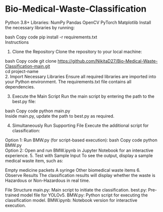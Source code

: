 # Bio-Medical-Waste-Classification
Python 3.8+
Libraries:
NumPy
Pandas
OpenCV
PyTorch
Matplotlib
Install the necessary libraries by running:

bash
Copy code
pip install -r requirements.txt  
Instructions
1. Clone the Repository
Clone the repository to your local machine:

bash
Copy code
git clone https://github.com/NikitaD27/Bio-Medical-Waste-Classification-main.git  
cd project-name  
2. Import Necessary Libraries
Ensure all required libraries are imported into your Python environment. The requirements.txt file contains all dependencies.

3. Execute the Main Script
Run the main script by entering the path to the best.py file:

bash
Copy code
python main.py  
Inside main.py, update the path to best.py as required.

4. Simultaneously Run Supporting File
Execute the additional script for classification:

Option 1: Run BMW.py (for script-based execution):
bash
Copy code
python BMW.py  
Option 2: Open and run BMW.ipynb in Jupyter Notebook for an interactive experience.
5. Test with Sample Input
To see the output, display a sample medical waste item, such as:

Empty medicine packets
A syringe
Other biomedical waste items
6. Observe Results
The classification results will display whether the waste is Hazardous or Non-Hazardous in real time.

File Structure
main.py: Main script to initiate the classification.
best.py: Pre-trained model file for YOLOv5.
BMW.py: Python script for executing the classification model.
BMW.ipynb: Notebook version for interactive execution.

